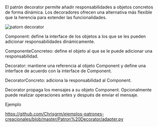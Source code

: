 El patrón decorator permite añadir responsabilidades a objetos concretos de forma dinámica. Los decoradores ofrecen una alternativa más 
flexible que la herencia para extender las funcionalidades.

![patorn decorator](https://user-images.githubusercontent.com/42417223/52320767-175cb000-299f-11e9-97d9-3c07a6d87d56.jpg)

Component: define la interface de los objetos a los que se les pueden adicionar responsabilidades dinámicamente.

ComponenteConcreteo: define el objeto al que se le puede adicionar una responsabilidad.

Decorator: mantiene una referencia al objeto Component y define una interface de acuerdo con la interface de Component.

DecoratorConcreto: adiciona la responsabilidad al Component.

Decorator propaga los mensajes a su objeto Component. Opcionalmente puede realizar operaciones antes y después de enviar el mensaje.

Ejemplo

https://github.com/Chrisgrm/ejemplos-patrones-creacionales/blob/master/Patron%20Decorator/adapter.py

